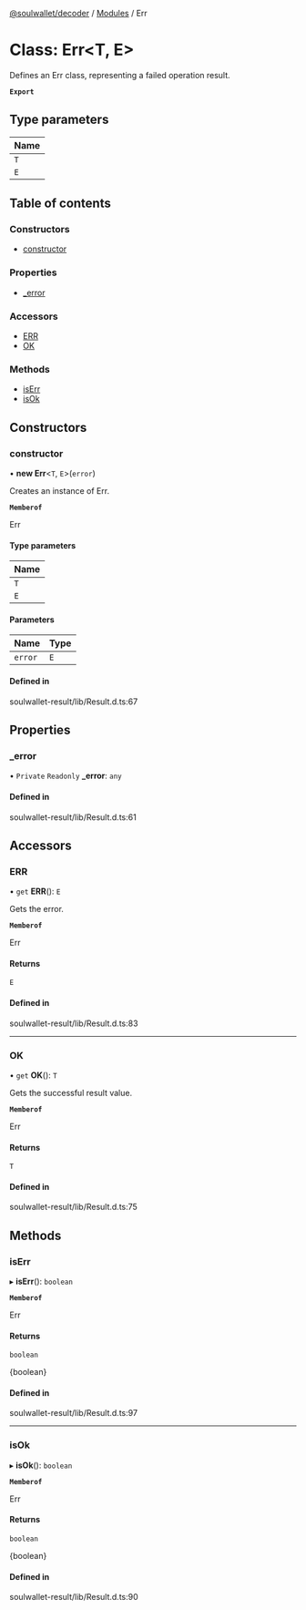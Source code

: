 [@soulwallet/decoder](../README.md) / [Modules](../modules.md) / Err

# Class: Err<T, E\>

Defines an Err class, representing a failed operation result.

**`Export`**

## Type parameters

| Name |
| :------ |
| `T` |
| `E` |

## Table of contents

### Constructors

- [constructor](Err.md#constructor)

### Properties

- [\_error](Err.md#_error)

### Accessors

- [ERR](Err.md#err)
- [OK](Err.md#ok)

### Methods

- [isErr](Err.md#iserr)
- [isOk](Err.md#isok)

## Constructors

### constructor

• **new Err**<`T`, `E`\>(`error`)

Creates an instance of Err.

**`Memberof`**

Err

#### Type parameters

| Name |
| :------ |
| `T` |
| `E` |

#### Parameters

| Name | Type |
| :------ | :------ |
| `error` | `E` |

#### Defined in

soulwallet-result/lib/Result.d.ts:67

## Properties

### \_error

• `Private` `Readonly` **\_error**: `any`

#### Defined in

soulwallet-result/lib/Result.d.ts:61

## Accessors

### ERR

• `get` **ERR**(): `E`

Gets the error.

**`Memberof`**

Err

#### Returns

`E`

#### Defined in

soulwallet-result/lib/Result.d.ts:83

___

### OK

• `get` **OK**(): `T`

Gets the successful result value.

**`Memberof`**

Err

#### Returns

`T`

#### Defined in

soulwallet-result/lib/Result.d.ts:75

## Methods

### isErr

▸ **isErr**(): `boolean`

**`Memberof`**

Err

#### Returns

`boolean`

{boolean}

#### Defined in

soulwallet-result/lib/Result.d.ts:97

___

### isOk

▸ **isOk**(): `boolean`

**`Memberof`**

Err

#### Returns

`boolean`

{boolean}

#### Defined in

soulwallet-result/lib/Result.d.ts:90
